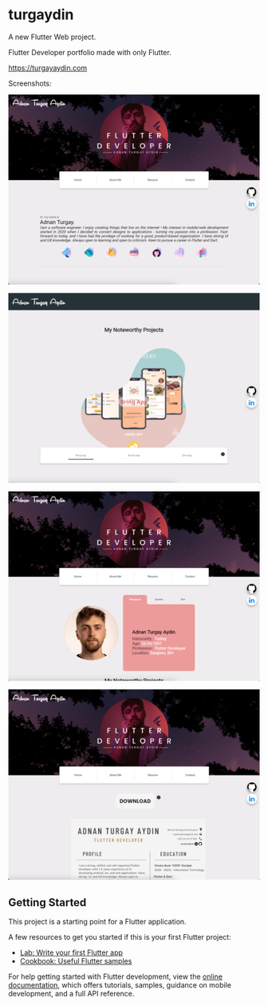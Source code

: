 # turgaydin

A new Flutter Web project.

Flutter Developer portfolio made with only Flutter.


https://turgayaydin.com



Screenshots:


![alt text](assets/logo/1.png)

![alt text](assets/logo/2.png)

![alt text](assets/logo/3.png)

![alt text](assets/logo/4.png)


## Getting Started

This project is a starting point for a Flutter application.

A few resources to get you started if this is your first Flutter project:

- [Lab: Write your first Flutter app](https://docs.flutter.dev/get-started/codelab)
- [Cookbook: Useful Flutter samples](https://docs.flutter.dev/cookbook)

For help getting started with Flutter development, view the
[online documentation](https://docs.flutter.dev/), which offers tutorials,
samples, guidance on mobile development, and a full API reference.
